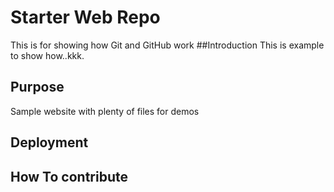 # Starter Web Repo

This  is for showing how Git and GitHub work
##Introduction
This is example to show how..kkk.

## Purpose

Sample website with plenty of files for demos

## Deployment

## How To contribute